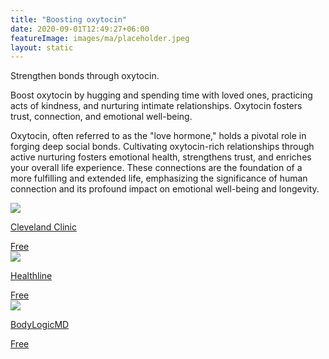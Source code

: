 ```yaml
---
title: "Boosting oxytocin"
date: 2020-09-01T12:49:27+06:00
featureImage: images/ma/placeholder.jpeg
layout: static
---
```


Strengthen bonds through oxytocin.

Boost oxytocin by hugging and spending time with loved ones, practicing acts of kindness, and nurturing intimate relationships. Oxytocin fosters trust, connection, and emotional well-being.

Oxytocin, often referred to as the "love hormone," holds a pivotal role in forging deep social bonds. Cultivating oxytocin-rich relationships through active nurturing fosters emotional health, strengthens trust, and enriches your overall life experience. These connections are the foundation of a more fulfilling and extended life, emphasizing the significance of human connection and its profound impact on emotional well-being and longevity.

<a class="ma-link" href="https://my.clevelandclinic.org/health/articles/22618-oxytocin"><div class="ma-card ma-card-Health"><div class="ma-icon"><img src ="/images/Icon-check - health - opacity.svg"/></div><div class="ma-name"><p>Cleveland Clinic</p></div><div class="ma-paid-text"><span>Free</span></div></div></a><a class="ma-link" href="https://www.healthline.com/health/love-hormone#what-is-it"><div class="ma-card ma-card-Health"><div class="ma-icon"><img src ="/images/Icon-check - health - opacity.svg"/></div><div class="ma-name"><p>Healthline</p></div><div class="ma-paid-text"><span>Free</span></div></div></a><a class="ma-link" href="https://www.bodylogicmd.com/blog/how-to-increase-oxytocin/"><div class="ma-card ma-card-Health"><div class="ma-icon"><img src ="/images/Icon-check - health - opacity.svg"/></div><div class="ma-name"><p>BodyLogicMD</p></div><div class="ma-paid-text"><span>Free</span></div></div></a>  

<br/><br/>






